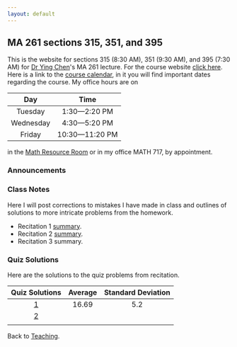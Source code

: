 ```yaml
---
layout: default
---
```


## [](#course) MA 261 sections 315, 351, and 395
This is the website for sections 315 (8:30 AM), 351 (9:30 AM), and 395 (7:30 AM)
for [Dr Ying Chen](https://www.math.purdue.edu/~chen1447/)'s MA 261 lecture. For
the course website [click here](https://www.math.purdue.edu/MA261). Here is a
link to the [course
calendar](https://www.math.purdue.edu/~chenjk/261-F18-calendar.html), in it you
will find important dates regarding the course. My office hours are on

  | Day       | Time           |
  | :-------: | :------------: |
  | Tuesday   | 1:30—2:20 PM   |
  | Wednesday | 4:30—5:20 PM   |
  | Friday    | 10:30—11:20 PM |
  
in the [Math Resource
Room](https://www.math.purdue.edu/academic/courses/helproom) or in my office
MATH 717, by appointment.

### [](#announce) Announcements

### [](#notes) Class Notes
Here I will post corrections to mistakes I have made in class and outlines of
solutions to more intricate problems from the homework.

* Recitation 1 [summary](notes/rec-1).
* Recitation 2 [summary](notes/rec-2).
* Recitation 3 summary.

### [](#sols) Quiz Solutions
Here are the solutions to the quiz problems from recitation.

| Quiz Solutions                | Average    | Standard Deviation    |
| :---------------------------: | :--------: | :-------------------: |
| [1](quizzes/MA261_Quiz_1.pdf) | 16.69      | 5.2                   |
| [2](quizzes/MA261_Quiz_2.pdf) |            |                       |
|                               |            |                       |

Back to [Teaching](../#-teaching).
